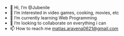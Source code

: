 - 👋 Hi, I’m @Jubenile
- 👀 I’m interested in video games, cooking, movies, etc
- 🌱 I’m currently learning Web Programming
- 💞️ I’m looking to collaborate on everything i can
- 📫 How to reach me matias.aravena0621@gmail.com

<!---
Jubenile/Jubenile is a ✨ special ✨ repository because its `README.md` (this file) appears on your GitHub profile.
You can click the Preview link to take a look at your changes.
--->

